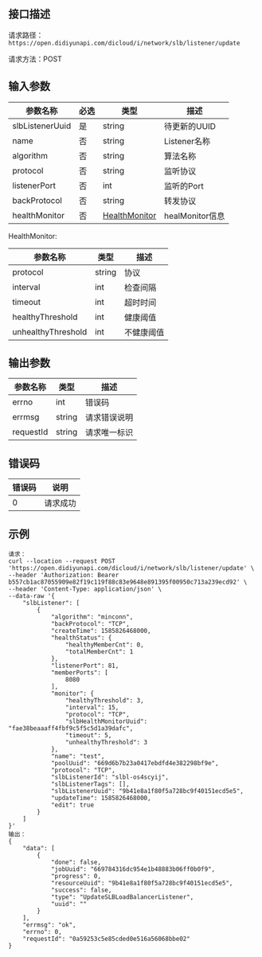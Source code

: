 ## 接口描述

请求路径：`https://open.didiyunapi.com/dicloud/i/network/slb/listener/update`

请求方法：POST

## 输入参数

| 参数名称        | 必选 | 类型                            | 描述            |
| --------------- | ---- | ------------------------------- | --------------- |
| slbListenerUuid | 是   | string                          | 待更新的UUID    |
| name            | 否   | string                          | Listener名称    |
| algorithm       | 否   | string                          | 算法名称        |
| protocol        | 否   | string                          | 监听协议        |
| listenerPort    | 否   | int                             | 监听的Port      |
| backProtocol    | 否   | string                          | 转发协议        |
| healthMonitor   | 否   | [HealthMonitor](#HealthMonitor) | healMonitor信息 |

<span id="HealthMonitor"></span>
HealthMonitor:

| 参数名称           | 类型   | 描述       |
| ------------------ | ------ | ---------- |
| protocol           | string | 协议       |
| interval` `        | int    | 检查间隔   |
| timeout            | int    | 超时时间   |
| healthyThreshold   | int    | 健康阈值   |
| unhealthyThreshold | int    | 不健康阈值 |

## 输出参数

| 参数名称  | 类型   | 描述         |
| --------- | ------ | ------------ |
| errno     | int    | 错误码       |
| errmsg    | string | 请求错误说明 |
| requestId | string | 请求唯一标识 |


## 错误码

| 错误码 | 说明     |
| ------ | -------- |
| 0      | 请求成功 |

## 示例

```
请求：
curl --location --request POST 'https://open.didiyunapi.com/dicloud/i/network/slb/listener/update' \
--header 'Authorization: Bearer b557cb1ac87055909e82f19c119f88c83e9648e891395f00950c713a239ecd92' \
--header 'Content-Type: application/json' \
--data-raw '{
    "slbListener": [
        {
            "algorithm": "minconn",
            "backProtocol": "TCP",
            "createTime": 1585826468000,
            "healthStatus": {
                "healthyMemberCnt": 0,
                "totalMemberCnt": 1
            },
            "listenerPort": 81,
            "memberPorts": [
                8080
            ],
            "monitor": {
                "healthyThreshold": 3,
                "interval": 15,
                "protocol": "TCP",
                "slbHealthMonitorUuid": "fae38beaaaff4fbf9c5f5c5d1a39dafc",
                "timeout": 5,
                "unhealthyThreshold": 3
            },
            "name": "test",
            "poolUuid": "669d6b7b23a0417ebdfd4e382298bf9e",
            "protocol": "TCP",
            "slbListenerId": "slbl-os4scyij",
            "slbListenerTags": [],
            "slbListenerUuid": "9b41e8a1f80f5a728bc9f40151ecd5e5",
            "updateTime": 1585826468000,
            "edit": true
        }
    ]
}'
输出：
{
    "data": [
        {
            "done": false,
            "jobUuid": "669784316dc954e1b48883b06ff0b0f9",
            "progress": 0,
            "resourceUuid": "9b41e8a1f80f5a728bc9f40151ecd5e5",
            "success": false,
            "type": "UpdateSLBLoadBalancerListener",
            "uuid": ""
        }
    ],
    "errmsg": "ok",
    "errno": 0,
    "requestId": "0a59253c5e85cded0e516a56068bbe02"
}
```